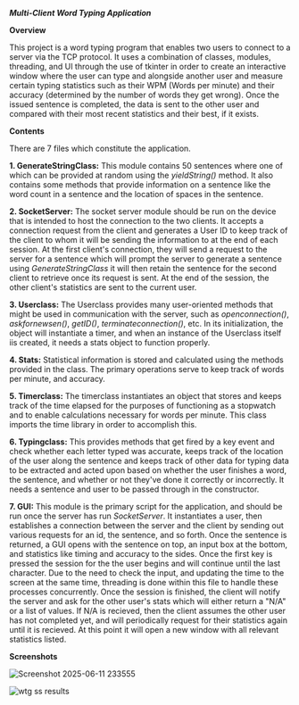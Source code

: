 ***Multi-Client Word Typing Application***

**Overview**

This project is a word typing program that enables two users to connect to a server via the TCP protocol.
It uses a combination of classes, modules, threading, and UI through the use of tkinter in order to create
an interactive window where the user can type and alongside another user and measure certain typing 
statistics such as their WPM (Words per minute) and their accuracy (determined by the number of words they get wrong).
Once the issued sentence is completed, the data is sent to the other user and compared with their most recent statistics
and their best, if it exists.

**Contents**

There are 7 files which constitute the application.

**1. GenerateStringClass:** This module contains 50 sentences where one of which can be provided at random using the *yieldString()*
method. It also contains some methods that provide information on a sentence like the word count in a sentence and the 
location of spaces in the sentence.

**2. SocketServer:** The socket server module should be run on the device that is intended to host the connection to the two clients.
It accepts a connection request from the client and generates a User ID to keep track of the client to whom it will be sending the information
to at the end of each session. At the first client's connection, they will send a request to the server for a sentence which will prompt the
server to generate a sentence using *GenerateStringClass* it will then retain the sentence for the second client to retrieve once its request is
sent. At the end of the session, the other client's statistics are sent to the current user.

**3. Userclass:** The Userclass provides many user-oriented methods that might be used in communication with the server, such as *openconnection()*, *askfornewsen()*, 
*getID()*, *terminateconnection()*, etc. In its initialization, the object will instantiate a timer, and when an instance of the Userclass itself iis created, it needs
a stats object to function properly. 

**4. Stats:** Statistical information is stored and calculated using the methods provided in the class. The primary operations serve to keep track of words per minute, 
and accuracy.

**5. Timerclass:** The timerclass instantiates an object that stores and keeps track of the time elapsed for the purposes of functioning as a stopwatch and to enable calculations 
necessary for words per minute. This class imports the time library in order to accomplish this.

**6. Typingclass:** This provides methods that get fired by a key event and check whether each letter typed was accurate, keeps track of the location of the user along the sentence
and keeps track of other data for typing data to be extracted and acted upon based on whether the user finishes a word, the sentence, and whether or not they've done it correctly or 
incorrectly. It needs a sentence and user to be passed through in the constructor.

**7. GUI:** This module is the primary script for the application, and should be run once the server has run *SocketServer*. It instantiates a user, then establishes a connection between the server
and the client by sending out various requests for an id, the sentence, and so forth. Once the sentence is returned, a GUI opens with the sentence on top, an input box at the bottom, and statistics like
timing and accuracy to the sides. Once the first key is pressed the session for the the user begins and will continue until the last character. Due to the need to check the input, and updating the time to
the screen at the same time, threading is done within this file to handle these processes concurrently. Once the session is finished, the client will notify the server and ask for the other user's stats
which will either return a "N/A" or a list of values. If N/A is recieved, then the client assumes the other user has not completed yet, and will periodically request for their statistics again until it is recieved.
At this point it will open a new window with all relevant statistics listed.

**Screenshots**

![Screenshot 2025-06-11 233555](https://github.com/user-attachments/assets/a3a1f1f4-edb7-4219-b9f4-9d59b0eaabab)

![wtg ss results](https://github.com/user-attachments/assets/de648b41-bf30-4c60-9a25-cbc1e45639ff)

